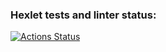 ### Hexlet tests and linter status:
[![Actions Status](https://github.com/Alayzcer/python-project-49/workflows/hexlet-check/badge.svg)](https://github.com/Alayzcer/python-project-49/actions)